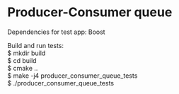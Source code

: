 # Producer-Consumer queue

Dependencies for test app: Boost  

Build and run tests:  
$ mkdir build  
$ cd build  
$ cmake ..  
$ make -j4 producer_consumer_queue_tests  
$ ./producer_consumer_queue_tests
